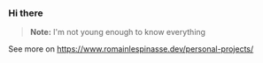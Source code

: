 ### Hi there

> **Note:**
> I'm not young enough to know everything

See more on https://www.romainlespinasse.dev/personal-projects/
